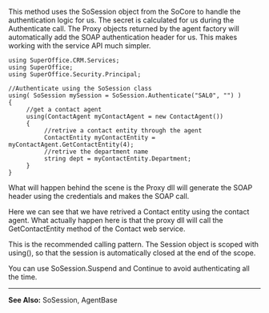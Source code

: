 <properties date="2016-06-24"
SortOrder="7"
/>

This method uses the SoSession object from the SoCore to handle the authentication logic for us. The secret is calculated for us during the Authenticate call. The Proxy objects returned by the agent factory will automatically add the SOAP authentication header for us. This makes working with the service API much simpler.

```
using SuperOffice.CRM.Services;
using SuperOffice;
using SuperOffice.Security.Principal;
 
//Authenticate using the SoSession class
using( SoSession mySession = SoSession.Authenticate("SAL0", "") )
{
     //get a contact agent
     using(ContactAgent myContactAgent = new ContactAgent())
     {
          //retrive a contact entity through the agent
          ContactEntity myContactEntity = myContactAgent.GetContactEntity(4);
          //retrive the department name
          string dept = myContactEntity.Department;
     }
}
```

 

What will happen behind the scene is the Proxy dll will generate the SOAP header using the credentials and makes the SOAP call.

Here we can see that we have retrived a Contact entity using the contact agent. What actually happen here is that the proxy dll will call the GetContactEntity method of the Contact web service.

 

This is the recommended calling pattern. The Session object is scoped with using(), so that the session is automatically closed at the end of the scope.

You can use SoSession.Suspend and Continue to avoid authenticating all the time.

------------------------------------------------------------------------

**See Also:** SoSession, AgentBase

